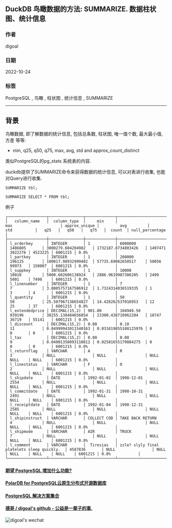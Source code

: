 ## DuckDB 鸟瞰数据的方法: SUMMARIZE. 数据柱状图、统计信息   
              
### 作者              
digoal              
              
### 日期              
2022-10-24              
              
### 标签              
PostgreSQL , 鸟瞰 , 柱状图 , 统计信息 , SUMMARIZE     
              
----              
              
## 背景         
鸟瞰数据, 即了解数据的统计信息, 包括总条数, 柱状图, 唯一值个数, 最大最小值, 方差 等等:    
- min, q25, q50, q75, max, avg, std and approx_count_distinct  
  
类似PostgreSQL的pg_stats 系统表的内容.  
  
duckdb提供了SUMMARIZE命令来获得数据的统计信息, 可以对表进行收集, 也能对Query进行收集.  
  
```  
SUMMARIZE tbl;  
  
SUMMARIZE SELECT * FROM tbl;  
```  
  
例子  
  
```  
┌─────────────────┬───────────────┬─────────────┬─────────────────────────────────────────────┬───────────────┬─────────────────────┬──────────────────────┬─────────┬─────────┬─────────┬─────────┬─────────────────┐  
│   column_name   │  column_type  │     min     │                     max                     │ approx_unique │         avg         │         std          │   q25   │   q50   │   q75   │  count  │ null_percentage │  
├─────────────────┼───────────────┼─────────────┼─────────────────────────────────────────────┼───────────────┼─────────────────────┼──────────────────────┼─────────┼─────────┼─────────┼─────────┼─────────────────┤  
│ l_orderkey      │ INTEGER       │ 1           │ 6000000                                     │ 1486805       │ 3000279.604204982   │ 1732187.8734803426   │ 1497471 │ 3022276 │ 4523225 │ 6001215 │ 0.0%            │  
│ l_partkey       │ INTEGER       │ 1           │ 200000                                      │ 196125        │ 100017.98932999402  │ 57735.69082650517    │ 50056   │ 99973   │ 150007  │ 6001215 │ 0.0%            │  
│ l_suppkey       │ INTEGER       │ 1           │ 10000                                       │ 10010         │ 5000.602606138924   │ 2886.9619987306205   │ 2499    │ 5001    │ 7498    │ 6001215 │ 0.0%            │  
│ l_linenumber    │ INTEGER       │ 1           │ 7                                           │ 7             │ 3.0005757167506912  │ 1.7324314036519335   │ 1       │ 3       │ 4       │ 6001215 │ 0.0%            │  
│ l_quantity      │ INTEGER       │ 1           │ 50                                          │ 50            │ 25.507967136654827  │ 14.426262537016953   │ 12      │ 25      │ 37      │ 6001215 │ 0.0%            │  
│ l_extendedprice │ DECIMAL(15,2) │ 901.00      │ 104949.50                                   │ 939196        │ 38255.138484656854  │ 23300.438710962204   │ 18747   │ 36719   │ 55141   │ 6001215 │ 0.0%            │  
│ l_discount      │ DECIMAL(15,2) │ 0.00        │ 0.10                                        │ 11            │ 0.04999943011540163 │ 0.031619855108125976 │ 0       │ 0       │ 0       │ 6001215 │ 0.0%            │  
│ l_tax           │ DECIMAL(15,2) │ 0.00        │ 0.08                                        │ 9             │ 0.04001350893110812 │ 0.02581655179884275  │ 0       │ 0       │ 0       │ 6001215 │ 0.0%            │  
│ l_returnflag    │ VARCHAR       │ A           │ R                                           │ 3             │ NULL                │ NULL                 │ NULL    │ NULL    │ NULL    │ 6001215 │ 0.0%            │  
│ l_linestatus    │ VARCHAR       │ F           │ O                                           │ 2             │ NULL                │ NULL                 │ NULL    │ NULL    │ NULL    │ 6001215 │ 0.0%            │  
│ l_shipdate      │ DATE          │ 1992-01-02  │ 1998-12-01                                  │ 2554          │ NULL                │ NULL                 │ NULL    │ NULL    │ NULL    │ 6001215 │ 0.0%            │  
│ l_commitdate    │ DATE          │ 1992-01-31  │ 1998-10-31                                  │ 2491          │ NULL                │ NULL                 │ NULL    │ NULL    │ NULL    │ 6001215 │ 0.0%            │  
│ l_receiptdate   │ DATE          │ 1992-01-04  │ 1998-12-31                                  │ 2585          │ NULL                │ NULL                 │ NULL    │ NULL    │ NULL    │ 6001215 │ 0.0%            │  
│ l_shipinstruct  │ VARCHAR       │ COLLECT COD │ TAKE BACK RETURN                            │ 4             │ NULL                │ NULL                 │ NULL    │ NULL    │ NULL    │ 6001215 │ 0.0%            │  
│ l_shipmode      │ VARCHAR       │ AIR         │ TRUCK                                       │ 7             │ NULL                │ NULL                 │ NULL    │ NULL    │ NULL    │ 6001215 │ 0.0%            │  
│ l_comment       │ VARCHAR       │  Tiresias   │ zzle? slyly final platelets sleep quickly.  │ 4587836       │ NULL                │ NULL                 │ NULL    │ NULL    │ NULL    │ 6001215 │ 0.0%            │  
└─────────────────┴───────────────┴─────────────┴─────────────────────────────────────────────┴───────────────┴─────────────────────┴──────────────────────┴─────────┴─────────┴─────────┴─────────┴─────────────────┘  
```  
    
  
#### [期望 PostgreSQL 增加什么功能?](https://github.com/digoal/blog/issues/76 "269ac3d1c492e938c0191101c7238216")
  
  
#### [PolarDB for PostgreSQL云原生分布式开源数据库](https://github.com/ApsaraDB/PolarDB-for-PostgreSQL "57258f76c37864c6e6d23383d05714ea")
  
  
#### [PostgreSQL 解决方案集合](https://yq.aliyun.com/topic/118 "40cff096e9ed7122c512b35d8561d9c8")
  
  
#### [德哥 / digoal's github - 公益是一辈子的事.](https://github.com/digoal/blog/blob/master/README.md "22709685feb7cab07d30f30387f0a9ae")
  
  
![digoal's wechat](../pic/digoal_weixin.jpg "f7ad92eeba24523fd47a6e1a0e691b59")
  
